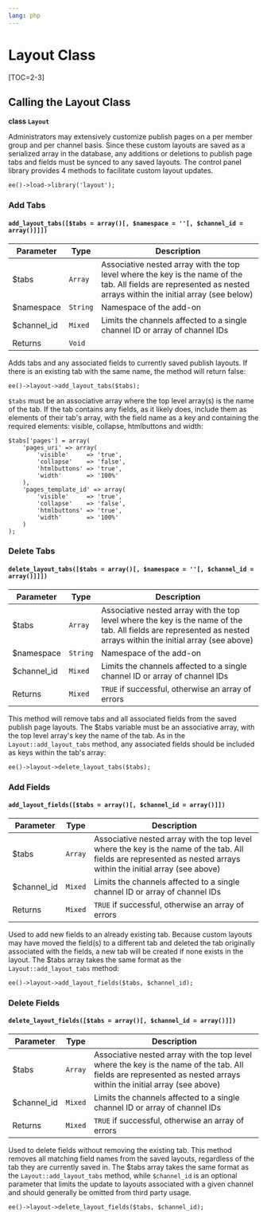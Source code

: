 ```yaml
---
lang: php
---
```


<!--
    This source file is part of the open source project
    ExpressionEngine User Guide (https://github.com/ExpressionEngine/ExpressionEngine-User-Guide)

    @link      https://expressionengine.com/
    @copyright Copyright (c) 2003-2019, EllisLab Corp. (https://ellislab.com)
    @license   https://expressionengine.com/license Licensed under Apache License, Version 2.0
-->

# Layout Class

[TOC=2-3]

## Calling the Layout Class

**class `Layout`**

Administrators may extensively customize publish pages on a per member group and per channel basis. Since these custom layouts are saved as a serialized array in the database, any additions or deletions to publish page tabs and fields must be synced to any saved layouts. The control panel library provides 4 methods to facilitate custom layout updates.

    ee()->load->library('layout');

### Add Tabs

#### `add_layout_tabs([$tabs = array()[, $namespace = ''[, $channel_id = array()]]])`

| Parameter    | Type     | Description                                                                                                                                                        |
| ------------ | -------- | ------------------------------------------------------------------------------------------------------------------------------------------------------------------ |
| \$tabs       | `Array`  | Associative nested array with the top level where the key is the name of the tab. All fields are represented as nested arrays within the initial array (see below) |
| \$namespace  | `String` | Namespace of the add-on                                                                                                                                            |
| \$channel_id | `Mixed`  | Limits the channels affected to a single channel ID or array of channel IDs                                                                                        |
| Returns      | `Void`   |                                                                                                                                                                    |

Adds tabs and any associated fields to currently saved publish layouts. If there is an existing tab with the same name, the method will return false:

    ee()->layout->add_layout_tabs($tabs);

`$tabs` must be an associative array where the top level array(s) is the name of the tab. If the tab contains any fields, as it likely does, include them as elements of their tab's array, with the field name as a key and containing the required elements: visible, collapse, htmlbuttons and width:

    $tabs['pages'] = array(
        'pages_uri' => array(
            'visible'     => 'true',
            'collapse'    => 'false',
            'htmlbuttons' => 'true',
            'width'       => '100%'
        ),
        'pages_template_id' => array(
            'visible'     => 'true',
            'collapse'    => 'false',
            'htmlbuttons' => 'true',
            'width'       => '100%'
        )
    );

### Delete Tabs

#### `delete_layout_tabs([$tabs = array()[, $namespace = ''[, $channel_id = array()]]])`

| Parameter    | Type     | Description                                                                                                                                                        |
| ------------ | -------- | ------------------------------------------------------------------------------------------------------------------------------------------------------------------ |
| \$tabs       | `Array`  | Associative nested array with the top level where the key is the name of the tab. All fields are represented as nested arrays within the initial array (see above) |
| \$namespace  | `String` | Namespace of the add-on                                                                                                                                            |
| \$channel_id | `Mixed`  | Limits the channels affected to a single channel ID or array of channel IDs                                                                                        |
| Returns      | `Mixed`  | `TRUE` if successful, otherwise an array of errors                                                                                                                 |

This method will remove tabs and all associated fields from the saved publish page layouts. The \$tabs variable must be an associative array, with the top level array's key the name of the tab. As in the `Layout::add_layout_tabs` method, any associated fields should be included as keys within the tab's array:

    ee()->layout->delete_layout_tabs($tabs);

### Add Fields

#### `add_layout_fields([$tabs = array()[, $channel_id = array()]])`

| Parameter    | Type    | Description                                                                                                                                                        |
| ------------ | ------- | ------------------------------------------------------------------------------------------------------------------------------------------------------------------ |
| \$tabs       | `Array` | Associative nested array with the top level where the key is the name of the tab. All fields are represented as nested arrays within the initial array (see above) |
| \$channel_id | `Mixed` | Limits the channels affected to a single channel ID or array of channel IDs                                                                                        |
| Returns      | `Mixed` | `TRUE` if successful, otherwise an array of errors                                                                                                                 |

Used to add new fields to an already existing tab. Because custom layouts may have moved the field(s) to a different tab and deleted the tab originally associated with the fields, a new tab will be created if none exists in the layout. The \$tabs array takes the same format as the `Layout::add_layout_tabs` method:

    ee()->layout->add_layout_fields($tabs, $channel_id);

### Delete Fields

#### `delete_layout_fields([$tabs = array()[, $channel_id = array()]])`

| Parameter    | Type    | Description                                                                                                                                                        |
| ------------ | ------- | ------------------------------------------------------------------------------------------------------------------------------------------------------------------ |
| \$tabs       | `Array` | Associative nested array with the top level where the key is the name of the tab. All fields are represented as nested arrays within the initial array (see above) |
| \$channel_id | `Mixed` | Limits the channels affected to a single channel ID or array of channel IDs                                                                                        |
| Returns      | `Mixed` | `TRUE` if successful, otherwise an array of errors                                                                                                                 |

Used to delete fields without removing the existing tab. This method removes all matching field names from the saved layouts, regardless of the tab they are currently saved in. The \$tabs array takes the same format as the `Layout::add_layout_tabs` method, while `$channel_id` is an optional parameter that limits the update to layouts associated with a given channel and should generally be omitted from third party usage.

    ee()->layout->delete_layout_fields($tabs, $channel_id);
